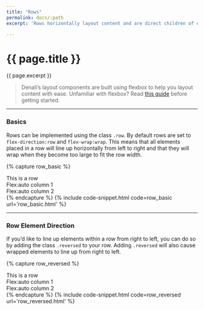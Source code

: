```yaml
---
title: "Rows"
permalink: docs/:path
excerpt: 'Rows horizontally layout content and are direct children of containers.'

---
```


# {{ page.title }}
{{ page.excerpt }}

> Denali’s layout components are built using flexbox to help you layout content with ease. Unfamiliar with flexbox? Read [this guide](https://developer.mozilla.org/en-US/docs/Web/CSS/CSS_Flexible_Box_Layout/Basic_Concepts_of_Flexbox) before getting started.

***

### Basics
Rows can be implemented using the class `.row`. By default rows are set to `flex-direction:row` and `flex-wrap:wrap`. This means that all elements placed in a row will line up horizontally from left to right and that they will wrap when they become too large to fit the row width.

{% capture row_basic %} 
<div class="container">
  This is a row
  <div class="row has-bg-grey-400 p-10 br-4">
    <div class="col has-bg-violet-500 p-10 br-4">Flex:auto column 1</div>
    <div class="col has-bg-violet-500 p-10 br-4">Flex:auto column 2</div>
  </div>
</div>
 {% endcapture %}
{% include code-snippet.html code=row_basic url='row_basic.html' %}

***

### Row Element Direction
If you’d like to line up elements within a row from right to left, you can do so by adding the class `.reversed` to your row. Adding `.reversed` will also cause wrapped elements to line up from right to left.

{% capture row_reversed %} 
<div class="container">
  This is a row
  <div class="row reversed has-bg-grey-400 p-10 br-4">
    <div class="col has-bg-violet-500 p-10 br-4">Flex:auto column 1</div>
    <div class="col has-bg-violet-500 p-10 br-4">Flex:auto column 2</div>
  </div>
</div>
 {% endcapture %}
{% include code-snippet.html code=row_reversed url='row_reversed.html' %}
